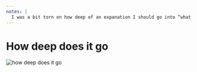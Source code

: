 ```yaml
---
notes: |
  I was a bit torn on how deep of an expanation I should go into “what is an Ember addon”. In reality everyone here in the room or anyone watching the recording probably uses ember addons regularly, and we probably have quite a few addon authors in the room too. but for the sake of completeness I’ll go a little bit into the basics.
---
```


# How deep does it go

![how deep does it go](/how-deep.webp)
